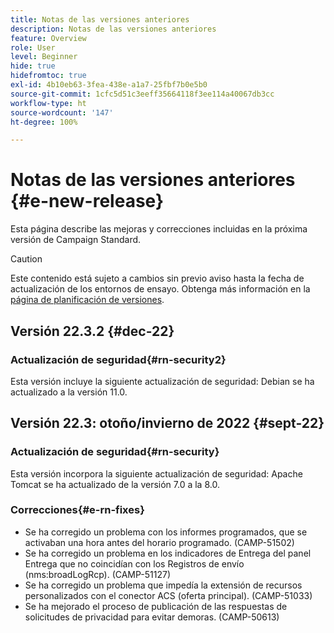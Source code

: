 ```yaml
---
title: Notas de las versiones anteriores
description: Notas de las versiones anteriores
feature: Overview
role: User
level: Beginner
hide: true
hidefromtoc: true
exl-id: 4b10eb63-3fea-438e-a1a7-25fbf7b0e5b0
source-git-commit: 1cfc5d51c3eeff35664118f3ee114a40067db3cc
workflow-type: ht
source-wordcount: '147'
ht-degree: 100%

---
```



# Notas de las versiones anteriores {#e-new-release}

Esta página describe las mejoras y correcciones incluidas en la próxima versión de Campaign Standard.

>[!CAUTION]
>
> Este contenido está sujeto a cambios sin previo aviso hasta la fecha de actualización de los entornos de ensayo. Obtenga más información en la [página de planificación de versiones](../../rn/using/release-planning.md).

## Versión 22.3.2 {#dec-22}

### Actualización de seguridad{#rn-security2}

Esta versión incluye la siguiente actualización de seguridad: Debian se ha actualizado a la versión 11.0.

## Versión 22.3: otoño/invierno de 2022 {#sept-22}

### Actualización de seguridad{#rn-security}

Esta versión incorpora la siguiente actualización de seguridad: Apache Tomcat se ha actualizado de la versión 7.0 a la 8.0.

### Correcciones{#e-rn-fixes}

* Se ha corregido un problema con los informes programados, que se activaban una hora antes del horario programado. (CAMP-51502)
* Se ha corregido un problema en los indicadores de Entrega del panel Entrega que no coincidían con los Registros de envío (nms:broadLogRcp). (CAMP-51127)
* Se ha corregido un problema que impedía la extensión de recursos personalizados con el conector ACS (oferta principal). (CAMP-51033)
* Se ha mejorado el proceso de publicación de las respuestas de solicitudes de privacidad para evitar demoras. (CAMP-50613)

